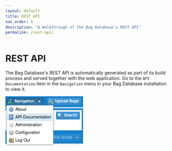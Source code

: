 ```yaml
---
layout: default
title: REST API
nav_order: 6
description: "A Walkthrough of the Bag Database's REST API"
permalink: /rest-api/
---
```


# REST API

The Bag Database's REST API is automatically generated as part of its build process
and served together with the web application.  Go to the `API Documentation` item in the
`Navigation` menu in your Bag Database installation to view it.

![Menu Item](../assets/images/api_documentation_menu_item.png)